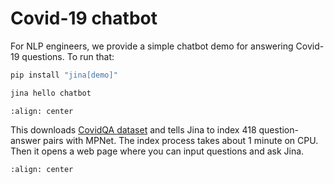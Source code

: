 # Covid-19 chatbot

For NLP engineers, we provide a simple chatbot demo for answering Covid-19 questions. To run that:

```bash
pip install "jina[demo]"

jina hello chatbot
```

```{figure} ../../../.github/2.0/hello-chatbot-1.png
:align: center
```

This downloads [CovidQA dataset](https://www.kaggle.com/xhlulu/covidqa) and tells Jina to index 418 question-answer
pairs with MPNet. The index process takes about 1 minute on CPU. Then it opens a web page where you can input questions
and ask Jina.

```{figure} ../../../.github/2.0/hello-chatbot-2.png
:align: center
```
